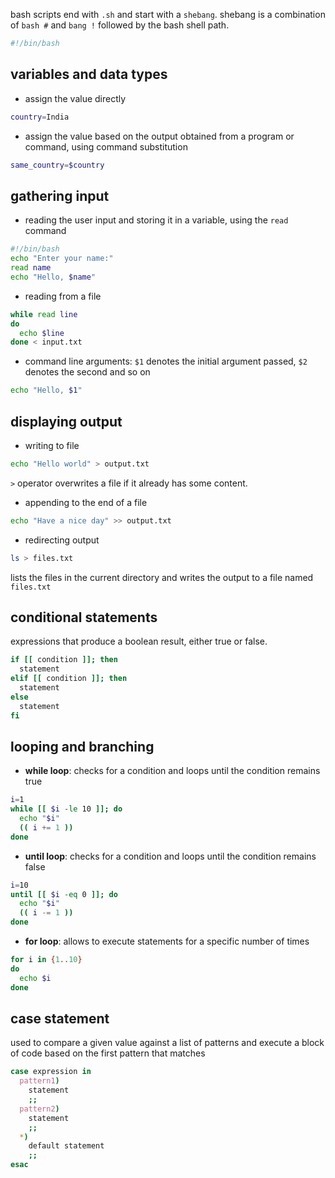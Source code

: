 bash scripts end with `.sh` and start with a `shebang`. shebang is a combination of `bash #` and `bang !` followed by the bash shell path.

```bash
#!/bin/bash
```

## variables and data types

- assign the value directly
```bash
country=India
```

- assign the value based on the output obtained from a program or command, using command substitution

```bash
same_country=$country
```

## gathering input

- reading the user input and storing it in a variable, using the `read` command
```bash
#!/bin/bash
echo "Enter your name:"
read name
echo "Hello, $name"
```

- reading from a file
```bash
while read line
do
  echo $line
done < input.txt
```

- command line arguments: `$1` denotes the initial argument passed, `$2` denotes the second and so on
```bash
echo "Hello, $1"
```

## displaying output

- writing to file
```bash
echo "Hello world" > output.txt
```
`>` operator overwrites a file if it already has some content.

- appending to the end of a file
```bash
echo "Have a nice day" >> output.txt
```

- redirecting output
```bash
ls > files.txt
```
lists the files in the current directory and writes the output to a file named `files.txt`

## conditional statements
expressions that produce a boolean result, either true or false.

```bash
if [[ condition ]]; then
  statement
elif [[ condition ]]; then
  statement
else
  statement
fi
```

## looping and branching

- **while loop**: checks for a condition and loops until the condition remains true
```bash
i=1
while [[ $i -le 10 ]]; do
  echo "$i"
  (( i += 1 ))
done
```

- **until loop**: checks for a condition and loops until the condition remains false
```bash
i=10
until [[ $i -eq 0 ]]; do
  echo "$i"
  (( i -= 1 ))
done
```

- **for loop**: allows to execute statements for a specific number of times
```bash
for i in {1..10}
do
  echo $i
done
```

## case statement
used to compare a given value against a list of patterns and execute a block of code based on the first pattern that matches

```bash
case expression in
  pattern1)
    statement
    ;;
  pattern2)
    statement
    ;;
  *)
    default statement
    ;;
esac
```
